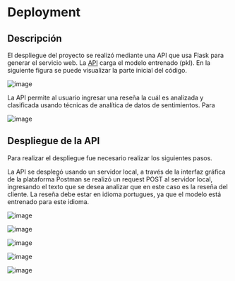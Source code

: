 # Deployment



## **Descripción**

El despliegue del proyecto se realizó mediante una API que usa Flask para generar el servicio web. La [API](https://github.com/Luque-ZabalaC/tdsp_E-Commerce/blob/master/API.py) carga el modelo entrenado (pkl). En la siguiente figura se puede visualizar la parte inicial del código. 

![image](https://user-images.githubusercontent.com/99290509/207456036-5e04c97d-e128-4523-9175-46af0f654209.png)



La API permite al usuario ingresar una reseña la cuál es analizada y clasificada usando técnicas de analítica de datos de sentimientos. Para 

![image](https://user-images.githubusercontent.com/99290509/207458630-d15cae04-a8b8-44a4-9c44-2505cd252a70.png)




## **Despliegue de la API**

Para realizar el despliegue fue necesario realizar los siguientes pasos.

La API se desplegó usando un servidor local, a través de la interfaz gráfica de la plataforma Postman se realizó un request POST al servidor local, ingresando el texto que se desea analizar que en este caso es la reseña del cliente.  La reseña debe estar en idioma portugues, ya que el modelo está entrenado para este idioma. 

![image](https://user-images.githubusercontent.com/99290509/207203430-b5283da4-8fa2-4ef0-8881-3fcfd9910644.png)

![image](https://user-images.githubusercontent.com/99290509/207203448-2f553c86-e195-47df-9025-cd7d9381822d.png)

![image](https://user-images.githubusercontent.com/99290509/207203355-5c8ada12-ae04-462c-8786-d0a733470e32.png)

![image](https://user-images.githubusercontent.com/99290509/207203825-2de0dfc2-9581-4918-b0e3-3d0f2f9f6064.png)

![image](https://user-images.githubusercontent.com/99290509/207203992-4313993b-9bc2-4784-801d-d3b4d12cedb0.png)



